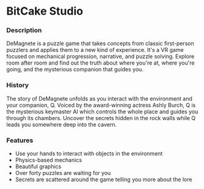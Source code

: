 # BitCake Studio

### Description

DeMagnete is a puzzle game that takes concepts from classic first-person puzzlers and applies them to a new kind of experience. It's a VR game focused on mechanical progression, narrative, and puzzle solving. Explore room after room and find out the truth about where you're at, where you're going, and the mysterious companion that guides you.

### History

The story of DeMagnete unfolds as you interact with the environment and your companion, Q. Voiced by the award-winning actress Ashly Burch, Q is the mysterious keymaster AI which controls the whole place and guides you through its chambers. Uncover the secrets hidden in the rock walls while Q leads you somewhere deep into the cavern.

### Features

- Use your hands to interact with objects in the environment
- Physics-based mechanics
- Beautiful graphics
- Over forty puzzles are waiting for you
- Secrets are scattered around the game telling you more about the lore


